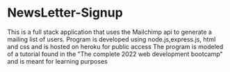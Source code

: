 # NewsLetter-Signup

This is a full stack application that uses the Mailchimp api to generate a mailing list of users. 
Program is developed using node.js,express.js, html and css and is hosted on heroku for public access
The program is modeled of a tutorial found in the "The complete 2022 web development bootcamp" and is meant for learning purposes
